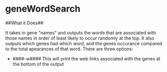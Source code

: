 geneWordSearch
==============

##What it Does##

It takes in gene "names" and outputs the words that are associated with those names in order of least likely to occur randomly at the top. It also outputs which genes had which word, and the genes occurance compared to the total apearances of that word. There are three options:

* ####-w#### This will print the web links associated with the genes at the bottom of the output
